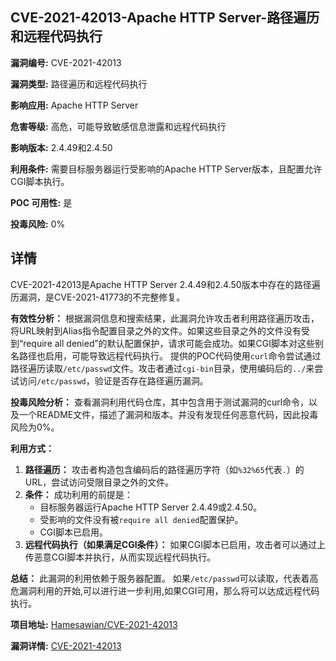 ## CVE-2021-42013-Apache HTTP Server-路径遍历和远程代码执行

**漏洞编号:** CVE-2021-42013

**漏洞类型:** 路径遍历和远程代码执行

**影响应用:** Apache HTTP Server

**危害等级:** 高危，可能导致敏感信息泄露和远程代码执行

**影响版本:** 2.4.49和2.4.50

**利用条件:** 需要目标服务器运行受影响的Apache HTTP Server版本，且配置允许CGI脚本执行。

**POC 可用性:** 是

**投毒风险:** 0%

## 详情

CVE-2021-42013是Apache HTTP Server 2.4.49和2.4.50版本中存在的路径遍历漏洞，是CVE-2021-41773的不完整修复。

**有效性分析：**
根据漏洞信息和搜索结果，此漏洞允许攻击者利用路径遍历攻击，将URL映射到Alias指令配置目录之外的文件。如果这些目录之外的文件没有受到“require all denied”的默认配置保护，请求可能会成功。如果CGI脚本对这些别名路径也启用，可能导致远程代码执行。
提供的POC代码使用`curl`命令尝试通过路径遍历读取`/etc/passwd`文件。攻击者通过`cgi-bin`目录，使用编码后的`../`来尝试访问`/etc/passwd`，验证是否存在路径遍历漏洞。

**投毒风险分析：**
查看漏洞利用代码仓库，其中包含用于测试漏洞的curl命令，以及一个README文件，描述了漏洞和版本。并没有发现任何恶意代码，因此投毒风险为0%。

**利用方式：**
1.  **路径遍历：** 攻击者构造包含编码后的路径遍历字符（如`%32%65`代表`.`）的URL，尝试访问受限目录之外的文件。
2.  **条件：** 成功利用的前提是：
    *   目标服务器运行Apache HTTP Server 2.4.49或2.4.50。
    *   受影响的文件没有被`require all denied`配置保护。
    *   CGI脚本已启用。
3.  **远程代码执行（如果满足CGI条件）：** 如果CGI脚本已启用，攻击者可以通过上传恶意CGI脚本并执行，从而实现远程代码执行。

**总结：** 此漏洞的利用依赖于服务器配置。 如果`/etc/passwd`可以读取，代表着高危漏洞利用的开始,可以进行进一步利用,如果CGI可用，那么将可以达成远程代码执行。

**项目地址:** [Hamesawian/CVE-2021-42013](https://github.com/Hamesawian/CVE-2021-42013)

**漏洞详情:** [CVE-2021-42013](https://nvd.nist.gov/vuln/detail/CVE-2021-42013)